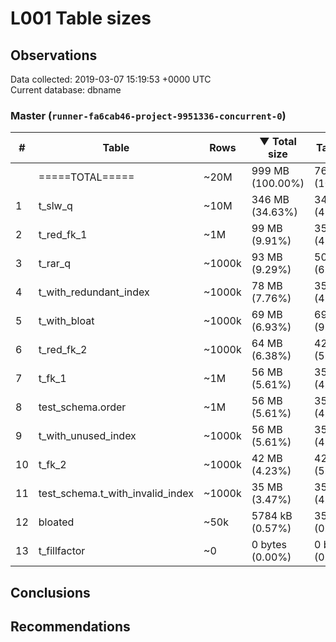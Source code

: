 # L001 Table sizes #

## Observations ##
Data collected: 2019-03-07 15:19:53 +0000 UTC  
Current database: dbname  


### Master (`runner-fa6cab46-project-9951336-concurrent-0`) ###
  

\# | Table | Rows | &#9660;&nbsp;Total size | Table size | Index(es) Size | TOAST Size
---|---|------|------------|------------|----------------|------------
<no value> | =====TOTAL===== | ~20M | 999 MB (100.00%) | 761 MB (100.00%) | 238 MB (100.00%) | 56 kB (100.00%)
1 | t_slw_q | ~10M | 346 MB (34.63%) | 346 MB (45.47%) | 0 bytes (0.00%) | <no value>
2 | t_red_fk_1 | ~1M | 99 MB (9.91%) | 35 MB (4.55%) | 64 MB (27.03%) | <no value>
3 | t_rar_q | ~1000k | 93 MB (9.29%) | 50 MB (6.56%) | 43 MB (18.01%) | <no value>
4 | t_with_redundant_index | ~1000k | 78 MB (7.76%) | 35 MB (4.55%) | 43 MB (18.02%) | <no value>
5 | t_with_bloat | ~1000k | 69 MB (6.93%) | 69 MB (9.10%) | 0 bytes (0.00%) | <no value>
6 | t_red_fk_2 | ~1000k | 64 MB (6.38%) | 42 MB (5.56%) | 21 MB (9.01%) | <no value>
7 | t_fk_1 | ~1M | 56 MB (5.61%) | 35 MB (4.55%) | 21 MB (9.01%) | <no value>
8 | test_schema.order | ~1M | 56 MB (5.61%) | 35 MB (4.55%) | 21 MB (9.01%) | <no value>
9 | t_with_unused_index | ~1000k | 56 MB (5.61%) | 35 MB (4.55%) | 21 MB (9.01%) | <no value>
10 | t_fk_2 | ~1000k | 42 MB (4.23%) | 42 MB (5.56%) | 0 bytes (0.00%) | <no value>
11 | test_schema.t_with_invalid_index | ~1000k | 35 MB (3.47%) | 35 MB (4.55%) | 0 bytes (0.00%) | <no value>
12 | bloated | ~50k | 5784 kB (0.57%) | 3576 kB (0.46%) | 2208 kB (0.91%) | <no value>
13 | t_fillfactor | ~0 | 0 bytes (0.00%) | 0 bytes (0.00%) | 0 bytes (0.00%) | <no value>


## Conclusions ##


## Recommendations ##

